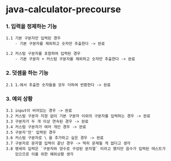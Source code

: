 # java-calculator-precourse

### 1. 입력을 정제하는 기능
    1.1 기본 구분자만 입력된 경우
        - 기본 구분자를 제외하고 숫자만 추출한다 -> 완료

    1.2 커스텀 구분자를 포함하여 입력된 경우
        - 기본 구분자 + 커스텀 구분자를 제외하고 숫자만 추출한다 -> 완료

### 2. 덧셈을 하는 기능
    2.1 1.에서 추출한 숫자들을 모두 더하여 반환한다 -> 완료

### 3. 예외 상황
    3.1 input이 비어있는 경우 -> 완료
    3.2 커스텀 구분자 지정 없이 기본 구분자 이외의 구분자를 입력하는 경우 -> 완료
    3.3 구분자가 두 개 이상 연속된 경우 -> 완료
    3.4 커스텀 구분자가 여러 개인 경우 -> 완료
    3.5 구분자'만' 입력된 경우
    3.6 커스텀 구분자로 \ 을 추가하고 싶은 경우 -> 완료
    3.7 구분자로 문자열 입력이 끝난 경우 -> 딱히 문제될 게 없다고 생각
    3.8 명세의 입력은 `구분자와 양수로 구성된 문자열` 이라고 했지만 음수가 입력된 테스트가
        있으므로 이를 위한 예외상황 생각